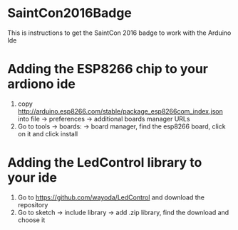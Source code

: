 # SaintCon2016Badge
This is instructions to get the SaintCon 2016 badge to work with the Arduino Ide
# Adding the ESP8266 chip to your ardiono ide
 1. copy http://arduino.esp8266.com/stable/package_esp8266com_index.json into file -> preferences -> additional boards manager URLs
 2. Go to tools -> boards: -> board manager, find the esp8266 board, click on it and click install
# Adding the LedControl library to your ide
 1. Go to https://github.com/wayoda/LedControl and download the repository
 2. Go to sketch -> include library -> add .zip library, find the download and choose it
